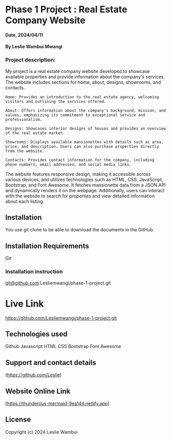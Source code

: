 # Phase 1 Project : Real Estate Company Website

#### Date, 2024/04/11

#### By Leslie Wambui Mwangi

### Project description:

My project is a real estate company website developed to showcase available properties and provide information about the company's services. The website includes sections for home, about, designs, showrooms, and contacts.

    Home: Provides an introduction to the real estate agency, welcoming visitors and outlining the services offered.

    About: Offers information about the company's background, mission, and values, emphasizing its commitment to exceptional service and professionalism.

    Designs: Showcases interior designs of houses and provides an overview of the real estate market.

    Showrooms: Displays available mansionettes with details such as area, price, and description. Users can also purchase properties directly from the website.

    Contacts: Provides contact information for the company, including phone numbers, email addresses, and social media links.

The website features responsive design, making it accessible across various devices, and utilizes technologies such as HTML, CSS, JavaScript, Bootstrap, and Font Awesome. It fetches mansionette data from a JSON API and dynamically renders it on the webpage. Additionally, users can interact with the website to search for properties and view detailed information about each listing.

## Installation

You use git clone to be able to download the documents in the GitHub

## Installation Requirements

Git

### Installation instruction

git@github.com:Lesliemwangi/phase-1-project.git

# Live Link

https://github.com/Lesliemwangi/phase-1-project.git

## Technologies used

Github
Javascript
HTML
CSS
Bootstrap
Font Awesome

## Support and contact details

(https://github.com/Leslie)

## Website Online Link

[https://thunderous-mermaid-9ea144.netlify.app]

## License

Copyright (c) 2024 Leslie Wambui
